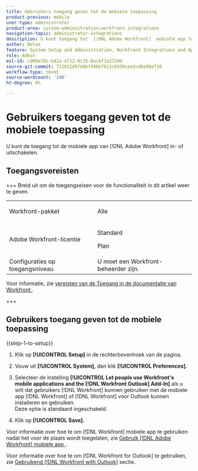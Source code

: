 ```yaml
---
title: Gebruikers toegang geven tot de mobiele toepassing
product-previous: mobile
user-type: administrator
product-area: system-administration;workfront-integrations
navigation-topic: administrator-integrations
description: U kunt toegang tot  [!DNL Adobe Workfront]  mobiele app toelaten of onbruikbaar maken.
author: Nolan
feature: System Setup and Administration, Workfront Integrations and Apps
role: Admin
exl-id: cd09e78c-bd2a-4712-9c35-8acbf1a3729d
source-git-commit: 711812d9fd4bf48bb7612c0339cee2cdbe08ef10
workflow-type: tm+mt
source-wordcount: '148'
ht-degree: 0%

---
```


# Gebruikers toegang geven tot de mobiele toepassing

U kunt de toegang tot de mobiele app van [!DNL Adobe Workfront] in- of uitschakelen.

## Toegangsvereisten

+++ Breid uit om de toegangseisen voor de functionaliteit in dit artikel weer te geven.

<table style="table-layout:auto"> 
 <col> 
 <col> 
 <tbody> 
  <tr> 
   <td role="rowheader">Workfront-pakket</td> 
   <td><p>Alle</p></td> 
  </tr> 
  <tr> 
   <td role="rowheader">Adobe Workfront-licentie</td> 
   <td><p>Standard</p> <p>Plan</p></td> 
  </tr> 
  <tr> 
   <td role="rowheader">Configuraties op toegangsniveau</td> 
   <td>U moet een Workfront-beheerder zijn. </td> 
  </tr> 
 </tbody> 
</table>

Voor informatie, zie [ vereisten van de Toegang in de documentatie van Workfront ](/help/quicksilver/administration-and-setup/add-users/access-levels-and-object-permissions/access-level-requirements-in-documentation.md).

+++

## Gebruikers toegang geven tot de mobiele toepassing

{{step-1-to-setup}}

1. Klik op **[!UICONTROL Setup]** in de rechterbovenhoek van de pagina.

1. Vouw uit **[!UICONTROL System],** dan klik **[!UICONTROL Preferences].**

1. Selecteer de instelling **[!UICONTROL Let people use Workfront's mobile applications and the [!DNL Workfront Outlook] Add-In]** als u wilt dat gebruikers [!DNL Workfront] kunnen gebruiken met de mobiele app [!DNL Workfront] of [!DNL Workfront] voor Outlook kunnen installeren en gebruiken.\
   Deze optie is standaard ingeschakeld.

1. Klik op **[!UICONTROL Save].**

Voor informatie over hoe te om [!DNL Workfront] mobiele app te gebruiken nadat het voor de plaats wordt toegelaten, zie [ Gebruik  [!DNL Adobe Workfront]  mobiele app ](../../workfront-basics/mobile-apps/using-the-workfront-mobile-app/use-the-mobile-app.md).

Voor informatie over hoe te om [!DNL Workfront for Outlook] te gebruiken, zie [ Gebruikend  [!DNL Workfront with Outlook]](../../workfront-integrations-and-apps/using-workfront-with-outlook/workfront-for-outlook.md) sectie.
